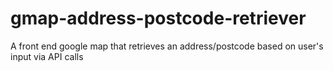# gmap-address-postcode-retriever
A front end google map that retrieves an address/postcode based on user's input via API calls
